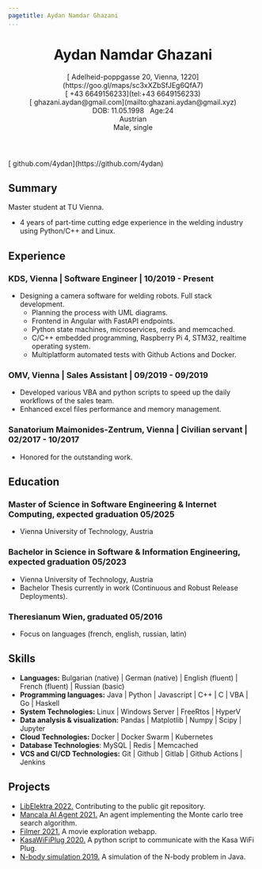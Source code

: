 ```yaml
---
pagetitle: Aydan Namdar Ghazani
...
```

<!-- <script src="https://kit.fontawesome.com/e611f8d768.js" crossorigin="anonymous"  data-auto-a11y="true"></script> -->
<script src="https://use.fontawesome.com/releases/v6.0.0/js/all.js" data-auto-a11y="true" ></script>
<link rel="stylesheet" href="https://fonts.googleapis.com/css?family=Arimo">

<!-- # Aydan Namdar Ghazani -->
<header>
  <h1>Aydan Namdar Ghazani</h1>
  <span><p>
  [<i class="fa-solid fa-map-location"></i>&nbsp;Adelheid-poppgasse 20, Vienna, 1220](https://goo.gl/maps/sc3xXZbSfJEg6QfA7)</br>
  [<i class="fa-solid fa-phone"></i>&nbsp;+43 6649156233](tel:+43 6649156233)</br>
  [<i class="fas fa-envelope"></i>&nbsp;ghazani.aydan@gmail.com](mailto:ghazani.aydan@gmail.xyz)</br>
  DOB: 11.05.1998 &nbsp; Age:24</br>
  Austrian</br>
  Male, single
  </p>
  </span>
</header>

<span>
[<i class="fa-brands fa-github fa-lg"></i>&nbsp;github.com/4ydan](https://github.com/4ydan)&nbsp;&nbsp;
</span>

## Summary

Master student at TU Vienna.

* 4 years of part-time cutting edge experience in the welding industry using Python/C++ and Linux.

## Experience

### KDS, Vienna | Software Engineer | 10/2019 - Present

* Designing a camera software for welding robots. Full stack development.
  * Planning the process with UML diagrams.
  * Frontend in Angular with FastAPI endpoints.
  * Python state machines, microservices, redis and memcached.
  * C/C++ embedded programming, Raspberry Pi 4, STM32, realtime operating system.
  * Multiplatform automated tests with Github Actions and Docker.

### OMV, Vienna | Sales Assistant | 09/2019 - 09/2019

* Developed various VBA and python scripts to speed up the daily workflows of the sales team.
* Enhanced excel files performance and memory management.

### Sanatorium Maimonides-Zentrum, Vienna | Civilian servant | 02/2017 - 10/2017

* Honored for the outstanding work.

## Education

### Master of Science in Software Engineering & Internet Computing, expected graduation 05/2025

* Vienna University of Technology, Austria

### Bachelor in Science in Software & Information Engineering, expected graduation 05/2023

* Vienna University of Technology, Austria
* Bachelor Thesis currently in work (Continuous and Robust Release Deployments).

### Theresianum Wien, graduated 05/2016

* Focus on languages (french, english, russian, latin)


## Skills

* **Languages:** Bulgarian (native) | German (native) | English (fluent) | French (fluent) | Russian (basic)
* **Programming languages:** Java | Python | Javascript | C++ | C | VBA | Go | Haskell
* **System Technologies:** Linux | Windows Server | FreeRtos | HyperV
* **Data analysis & visualization:** Pandas | Matplotlib | Numpy | Scipy | Jupyter
* **Cloud Technologies:** Docker | Docker Swarm | Kubernetes
* **Database Technologies**: MySQL | Redis | Memcached
* **VCS and CI/CD Technologies:** Git | Github | Gitlab | Github Actions | Jenkins

## Projects

* [LibElektra 2022.](https://github.com/ElektraInitiative/libelektra) Contributing to the public git repository.
* [Mancala AI Agent 2021.](https://github.com/4ydan/Mancala-MCTS-Agent) An agent implementing the Monte carlo tree search algorithm.
* [Filmer 2021.](https://github.com/CodeExpertss/MovieTinder) A movie exploration webapp.
* [KasaWiFiPlug 2020.](https://github.com/4ydan/KasaWiFiPlug) A python script to communicate with the Kasa WiFi Plug.
* [N-body simulation 2019.](https://github.com/4ydan/n-body-simulation) A simulation of the N-body problem in Java.
